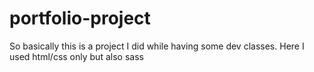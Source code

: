 # portfolio-project

So basically this is a project I did while having some dev classes.
Here I used html/css only but also sass
